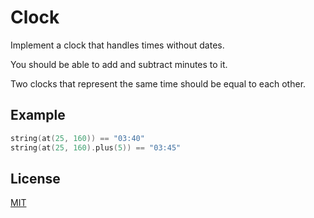 # Clock

Implement a clock that handles times without dates.

You should be able to add and subtract minutes to it.

Two clocks that represent the same time should be equal to each other.

## Example

```cpp
string(at(25, 160)) == "03:40"
string(at(25, 160).plus(5)) == "03:45"
```

## License
[MIT](https://choosealicense.com/licenses/mit/)
